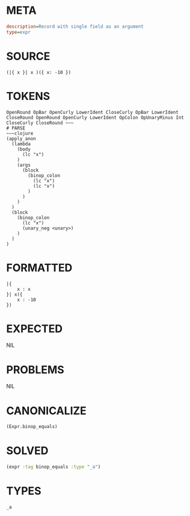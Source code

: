 # META
~~~ini
description=Record with single field as an argument
type=expr
~~~
# SOURCE
~~~roc
(|{ x }| x )({ x: -10 })
~~~
# TOKENS
~~~text
OpenRound OpBar OpenCurly LowerIdent CloseCurly OpBar LowerIdent CloseRound OpenRound OpenCurly LowerIdent OpColon OpUnaryMinus Int CloseCurly CloseRound ~~~
# PARSE
~~~clojure
(apply_anon
  (lambda
    (body
      (lc "x")
    )
    (args
      (block
        (binop_colon
          (lc "x")
          (lc "x")
        )
      )
    )
  )
  (block
    (binop_colon
      (lc "x")
      (unary_neg <unary>)
    )
  )
)
~~~
# FORMATTED
~~~roc
|{
	x : x
}| x({
	x : -10
})
~~~
# EXPECTED
NIL
# PROBLEMS
NIL
# CANONICALIZE
~~~clojure
(Expr.binop_equals)
~~~
# SOLVED
~~~clojure
(expr :tag binop_equals :type "_a")
~~~
# TYPES
~~~roc
_a
~~~
